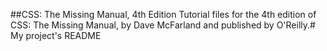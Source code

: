 ##CSS: The Missing Manual, 4th Edition
Tutorial files for the 4th edition of CSS: The Missing Manual, by Dave McFarland and published by O'Reilly.# My project's README
